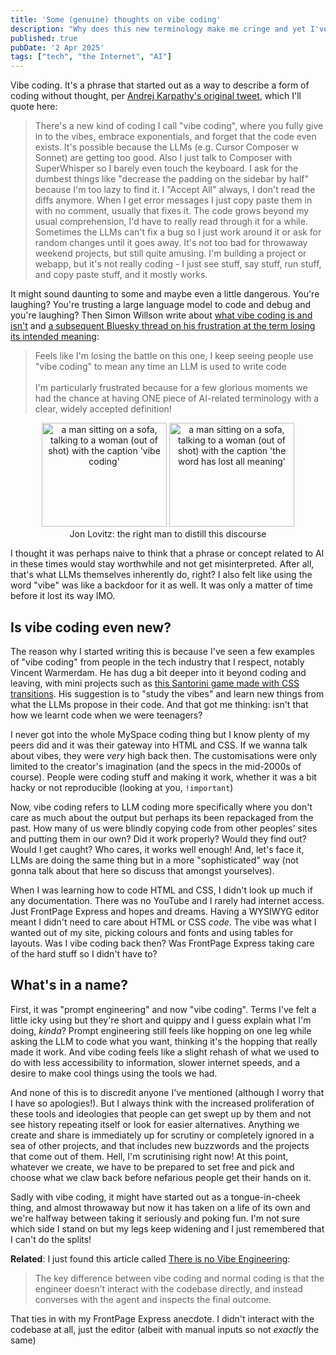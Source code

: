 ```yaml
---
title: 'Some (genuine) thoughts on vibe coding'
description: "Why does this new terminology make me cringe and yet I've felt compelled to use it?"
published: true
pubDate: '2 Apr 2025'
tags: ["tech", "the Internet", "AI"]
---
```


Vibe coding. It's a phrase that started out as a way to describe a form of coding without thought, per [Andrej Karpathy's original tweet](https://twitter.com/karpathy/status/1886192184808149383), which I'll quote here:

> There's a new kind of coding I call "vibe coding", where you fully give in to the vibes, embrace exponentials, and forget that the code even exists. It's possible because the LLMs (e.g. Cursor Composer w Sonnet) are getting too good. Also I just talk to Composer with SuperWhisper so I barely even touch the keyboard. I ask for the dumbest things like "decrease the padding on the sidebar by half" because I'm too lazy to find it. I "Accept All" always, I don't read the diffs anymore. When I get error messages I just copy paste them in with no comment, usually that fixes it. The code grows beyond my usual comprehension, I'd have to really read through it for a while. Sometimes the LLMs can't fix a bug so I just work around it or ask for random changes until it goes away. It's not too bad for throwaway weekend projects, but still quite amusing. I'm building a project or webapp, but it's not really coding - I just see stuff, say stuff, run stuff, and copy paste stuff, and it mostly works.

It might sound daunting to some and maybe even a little dangerous. You're laughing? You're trusting a large language model to code and debug and you're laughing? Then Simon Willson write about [what vibe coding is and isn't](https://simonwillison.net/2025/Mar/19/vibe-coding/) and [a subsequent Bluesky thread on his frustration at the term losing its intended meaning](https://bsky.app/profile/simonwillison.net/post/3lkqracn2yk2m):

> Feels like I'm losing the battle on this one, I keep seeing people use "vibe coding" to mean any time an LLM is used to write code
<br/><br/>
I'm particularly frustrated because for a few glorious moments we had the chance at having ONE piece of AI-related terminology with a clear, widely accepted definition!

<figure style="text-align: center;">
	<img src="/images/vibe-coding.jpg" alt="a man sitting on a sofa, talking to a woman (out of shot) with the caption 'vibe coding'" loading="lazy" width="200" height="166" /> <img src="/images/vibe-coding-2.jpg" alt="a man sitting on a sofa, talking to a woman (out of shot) with the caption 'the word has lost all meaning'" loading="lazy" width="200" height="166" />
	<figcaption>Jon Lovitz: the right man to distill this discourse</figcaption>
</figure>

I thought it was perhaps naive to think that a phrase or concept related to AI in these times would stay worthwhile and not get misinterpreted. After all, that's what LLMs themselves inherently do, right? I also felt like using the word "vibe" was like a backdoor for it as well. It was only a matter of time before it lost its way IMO.

## Is vibe coding even new?

The reason why I started writing this is because I've seen a few examples of "vibe coding" from people in the tech industry that I respect, notably Vincent Warmerdam. He has dug a bit deeper into it beyond coding and leaving, with mini projects such as [this Santorini game made with CSS transitions](https://koaning.io/posts/study-those-claude-vibes/). His suggestion is to "study the vibes" and learn new things from what the LLMs propose in their code. And that got me thinking: isn't that how we learnt code when we were teenagers?

I never got into the whole MySpace coding thing but I know plenty of my peers did and it was their gateway into HTML and CSS. If we wanna talk about vibes, they were _very_ high back then. The customisations were only limited to the creator's imagination (and the specs in the mid-2000s of course). People were coding stuff and making it work, whether it was a bit hacky or not reproducible (looking at you, `!important`)

Now, vibe coding refers to LLM coding more specifically where you don't care as much about the output but perhaps its been repackaged from the past. How many of us were blindly copying code from other peoples' sites and putting them in our own? Did it work properly? Would they find out? Would I get caught? Who cares, it works well enough! And, let's face it, LLMs are doing the same thing but in a more "sophisticated" way (not gonna talk about that here so discuss that amongst yourselves).

When I was learning how to code HTML and CSS, I didn't look up much if any documentation. There was no YouTube and I rarely had internet access. Just FrontPage Express and hopes and dreams. Having a WYSIWYG editor meant I didn't need to care about HTML or CSS _code_. The vibe was what I wanted out of my site, picking colours and fonts and using tables for layouts. Was I vibe coding back then? Was FrontPage Express taking care of the hard stuff so I didn't have to?

## What's in a name?

First, it was "prompt engineering" and now "vibe coding". Terms I've felt a little icky using but they're short and quippy and I guess explain what I'm doing, _kinda_? Prompt engineering still feels like hopping on one leg while asking the LLM to code what you want, thinking it's the hopping that really made it work. And vibe coding feels like a slight rehash of what we used to do with less accessibility to information, slower internet speeds, and a desire to make cool things using the tools we had.

And none of this is to discredit anyone I've mentioned (although I worry that I have so apologies!). But I always think with the increased proliferation of these tools and ideologies that people can get swept up by them and not see history repeating itself or look for easier alternatives. Anything we create and share is immediately up for scrutiny or completely ignored in a sea of other projects, and that includes new buzzwords and the projects that come out of them. Hell, I'm scrutinising right now! At this point, whatever we create, we have to be prepared to set free and pick and choose what we claw back before nefarious people get their hands on it.

Sadly with vibe coding, it might have started out as a tongue-in-cheek thing, and almost throwaway but now it has taken on a life of its own and we're halfway between taking it seriously and poking fun. I'm not sure which side I stand on but my legs keep widening and I just remembered that I can't do the splits!

**Related**: I just found this article called [There is no Vibe Engineering](https://serce.me/posts/2025-31-03-there-is-no-vibe-engineering):

> The key difference between vibe coding and normal coding is that the engineer doesn’t interact with the codebase directly, and instead converses with the agent and inspects the final outcome.

That ties in with my FrontPage Express anecdote. I didn't interact with the codebase at all, just the editor (albeit with manual inputs so not _exactly_ the same)